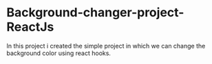 # Background-changer-project-ReactJs
In this project i created the simple project in which we can change the background color using react hooks.
